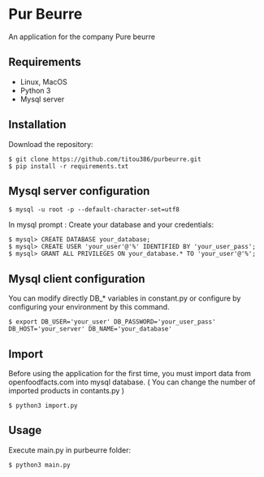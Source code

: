 # Pur Beurre
An application for the company Pure beurre

## Requirements
- Linux, MacOS
- Python 3
- Mysql server

## Installation
Download the repository:

    $ git clone https://github.com/titou386/purbeurre.git
    $ pip install -r requirements.txt

## Mysql server configuration

    $ mysql -u root -p --default-character-set=utf8

In mysql prompt :
Create your database and your credentials:

    $ mysql> CREATE DATABASE your_database;
    $ mysql> CREATE USER 'your_user'@'%' IDENTIFIED BY 'your_user_pass';
    $ mysql> GRANT ALL PRIVILEGES ON your_database.* TO 'your_user'@'%';

## Mysql client configuration
You can modify directly DB_* variables in constant.py or
configure by configuring your environment by this command.

    $ export DB_USER='your_user' DB_PASSWORD='your_user_pass' DB_HOST='your_server' DB_NAME='your_database'

## Import
Before using the application for the first time, you must import data from
openfoodfacts.com into mysql database.
( You can change the number of imported products in contants.py )

    $ python3 import.py

## Usage

Execute main.py in purbeurre folder:

    $ python3 main.py
